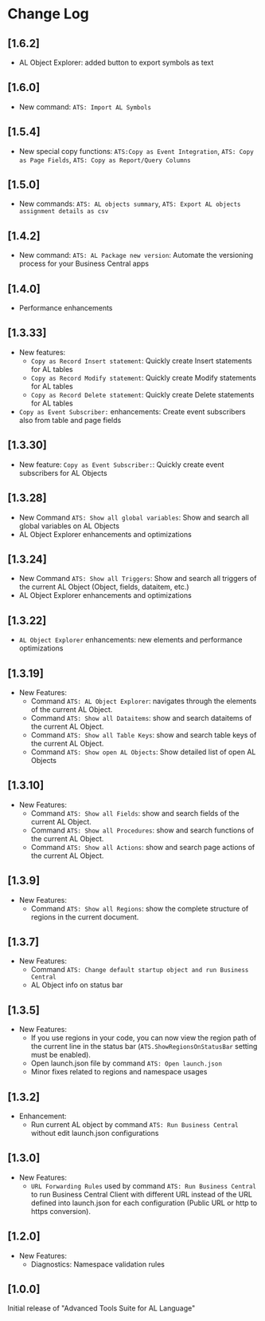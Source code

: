 # Change Log

## [1.6.2]
- AL Object Explorer: added button to export symbols as text

## [1.6.0]
- New command: `ATS: Import AL Symbols`

## [1.5.4]
- New special copy functions: `ATS:Copy as Event Integration`, `ATS: Copy as Page Fields`, `ATS: Copy as Report/Query Columns`

## [1.5.0]
- New commands: `ATS: AL objects summary`, `ATS: Export AL objects assignment details as csv`

## [1.4.2]
- New command: `ATS: AL Package new version`: Automate the versioning process for your Business Central apps

## [1.4.0]
- Performance enhancements

## [1.3.33]
- New features: 
    - `Copy as Record Insert statement`: Quickly create Insert statements for AL tables
    - `Copy as Record Modify statement`: Quickly create Modify statements for AL tables
    - `Copy as Record Delete statement`: Quickly create Delete statements for AL tables
- `Copy as Event Subscriber:` enhancements: Create event subscribers also from table and page fields 

## [1.3.30]
- New feature: `Copy as Event Subscriber:`: Quickly create event subscribers for AL Objects

## [1.3.28]
- New Command `ATS: Show all global variables`: Show and search all global variables on AL Objects 
- AL Object Explorer enhancements and optimizations

## [1.3.24]
- New Command `ATS: Show all Triggers`: Show and search all triggers of the current AL Object (Object, fields, dataitem, etc.)
- AL Object Explorer enhancements and optimizations

## [1.3.22]
- `AL Object Explorer` enhancements: new elements and performance optimizations

## [1.3.19]
- New Features:
    - Command `ATS: AL Object Explorer`: navigates through the elements of the current AL Object.    
    - Command `ATS: Show all Dataitems`: show and search dataitems of the current AL Object.    
    - Command `ATS: Show all Table Keys`: show and search table keys of the current AL Object.    
    - Command `ATS: Show open AL Objects`: Show detailed list of open AL Objects

## [1.3.10]
- New Features:
    - Command `ATS: Show all Fields`: show and search fields of the current AL Object.    
    - Command `ATS: Show all Procedures`: show and search functions of the current AL Object.    
    - Command `ATS: Show all Actions`: show and search page actions of the current AL Object.    

## [1.3.9]
- New Features:
    - Command `ATS: Show all Regions`: show the complete structure of regions in the current document.    

## [1.3.7]
- New Features:
    - Command `ATS: Change default startup object and run Business Central`
    - AL Object info on status bar

## [1.3.5]

- New Features:
    - If you use regions in your code, you can now view the region path of the current line in the status bar (`ATS.ShowRegionsOnStatusBar` setting must be enabled).
    - Open launch.json file by command `ATS: Open launch.json`
    - Minor fixes related to regions and namespace usages

## [1.3.2]

- Enhancement:
    - Run current AL object by command `ATS: Run Business Central` without edit launch.json configurations

## [1.3.0]

- New Features:
    - `URL Forwarding Rules` used by command `ATS: Run Business Central` to run Business Central Client with different URL instead of the URL defined into launch.json for each configuration (Public URL or http to https conversion).

## [1.2.0]

- New Features:
    - Diagnostics: Namespace validation rules

## [1.0.0]

Initial release of "Advanced Tools Suite for AL Language"
